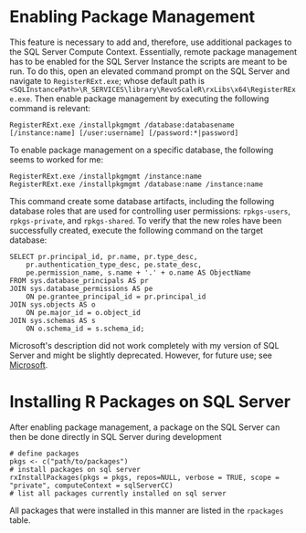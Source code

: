 # Enabling Package Management

This feature is necessary to add and, therefore, use additional packages to the SQL Server Compute Context. Essentially, remote package management has to be enabled for the SQL Server Instance the scripts are meant to be run. To do this, open an elevated command prompt on the SQL Server and navigate to ```RegisterRExt.exe```; whose default path is ```<SQLInstancePath>\R_SERVICES\library\RevoScaleR\rxLibs\x64\RegisterRExe.exe```. Then enable package management by executing the following command is relevant:

```
RegisterRExt.exe /installpkgmgmt /database:databasename [/instance:name] [/user:username] [/password:*|password]
```

To enable package management on a specific database, the following seems to worked for me:

```
RegisterRExt.exe /installpkgmgmt /instance:name
RegisterRExt.exe /installpkgmgmt /database:name /instance:name
```
This command create some database artifacts, including the following database roles that are used for controlling user permissions: ```rpkgs-users```, ```rpkgs-private```, and ```rpkgs-shared```. To verify that the new roles have been successfully created, execute the following command on the target database:

```{SQL}
SELECT pr.principal_id, pr.name, pr.type_desc,   
    pr.authentication_type_desc, pe.state_desc,   
    pe.permission_name, s.name + '.' + o.name AS ObjectName  
FROM sys.database_principals AS pr  
JOIN sys.database_permissions AS pe  
    ON pe.grantee_principal_id = pr.principal_id  
JOIN sys.objects AS o  
    ON pe.major_id = o.object_id  
JOIN sys.schemas AS s  
    ON o.schema_id = s.schema_id;
```

Microsoft's description did not work completely with my version of SQL Server and might be slightly deprecated. However, for future use; see [Microsoft](https://docs.microsoft.com/en-us/sql/advanced-analytics/r/r-package-how-to-enable-or-disable?view=sql-server-2017#bkmk_enable).

# Installing R Packages on SQL Server

After enabling package management, a package on the SQL Server can then be done directly in SQL Server during development

```{R}
# define packages
pkgs <- c("path/to/packages")
# install packages on sql server
rxInstallPackages(pkgs = pkgs, repos=NULL, verbose = TRUE, scope = "private", computeContext = sqlServerCC)
# list all packages currently installed on sql server
```

All packages that were installed in this manner are listed in the ```rpackages``` table.